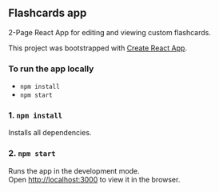 ## Flashcards app

2-Page React App for editing and viewing custom flashcards.

This project was bootstrapped with [Create React App](https://github.com/facebook/create-react-app).

### To run the app locally

- `npm install`
- `npm start`

### 1. `npm install`

Installs all dependencies.

### 2. `npm start`

Runs the app in the development mode.\
Open [http://localhost:3000](http://localhost:3000) to view it in the browser.

